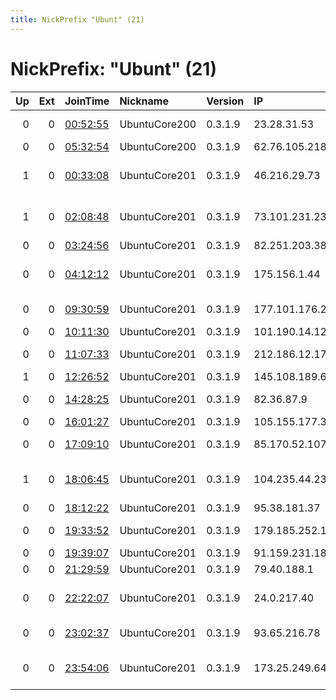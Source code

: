 ```yaml
---
title: NickPrefix "Ubunt" (21)
---
```


# NickPrefix: "Ubunt" (21)

|   Up |   Ext | JoinTime                                                                                   | Nickname      | Version   | IP              | AS                                       | CC   |   ORp |   Dirp | OS    | Contact   |   eFamMembers |
|-----:|------:|:-------------------------------------------------------------------------------------------|:--------------|:----------|:----------------|:-----------------------------------------|:-----|------:|-------:|:------|:----------|--------------:|
|    0 |     0 | [00:52:55](https://atlas.torproject.org/#details/F069E12EA9B2909AD7256DB210042CFB82120D57) | UbuntuCore200 | 0.3.1.9   | 23.28.31.53     | WideOpenWest Finance LLC                 | us   | 46848 |      0 | Linux | None      |             1 |
|    0 |     0 | [05:32:54](https://atlas.torproject.org/#details/E260373579D9F94CBB8018CF85BC4D022F0799A4) | UbuntuCore200 | 0.3.1.9   | 62.76.105.218   | Cybercom Ltd.                            | ru   | 38608 |      0 | Linux | None      |             1 |
|    1 |     0 | [00:33:08](https://atlas.torproject.org/#details/3CC4246D31639DBD3DF05B5E4ABDE8ABCA9B2477) | UbuntuCore201 | 0.3.1.9   | 46.216.29.73    | Mobile TeleSystems JLLC                  | by   | 42359 |      0 | Linux | None      |             1 |
|    1 |     0 | [02:08:48](https://atlas.torproject.org/#details/3CF67ABE13E7E67B6E729D823AEB82AA6766309E) | UbuntuCore201 | 0.3.1.9   | 73.101.231.230  | Comcast Cable Communications, LLC        | us   | 46275 |      0 | Linux | None      |             1 |
|    0 |     0 | [03:24:56](https://atlas.torproject.org/#details/27501EB476EBB1ECD1D9E62F8067FFC8A6A790F6) | UbuntuCore201 | 0.3.1.9   | 82.251.203.38   | Free SAS                                 | fr   | 44985 |      0 | Linux | None      |             1 |
|    0 |     0 | [04:12:12](https://atlas.torproject.org/#details/E62F9DB4C7D95F4165DE9B47281BD8BC47DC57BA) | UbuntuCore201 | 0.3.1.9   | 175.156.1.44    | MobileOne Ltd. Mobile/Internet Service P | sg   | 34757 |      0 | Linux | None      |             1 |
|    0 |     0 | [09:30:59](https://atlas.torproject.org/#details/D1BC3741D1511093BA018E077C55B3FB91731D87) | UbuntuCore201 | 0.3.1.9   | 177.101.176.218 | Mar Provedor de Internet Ltda            | br   | 45037 |      0 | Linux | None      |             1 |
|    0 |     0 | [10:11:30](https://atlas.torproject.org/#details/54697C1C7DFD9912DE3E822B9E5112655FA3A04F) | UbuntuCore201 | 0.3.1.9   | 101.190.14.126  | Telstra Pty Ltd                          | au   | 37991 |      0 | Linux | None      |             1 |
|    0 |     0 | [11:07:33](https://atlas.torproject.org/#details/49AEC66535ACB8D88A2EABDDFB7EF38A8D4A33BF) | UbuntuCore201 | 0.3.1.9   | 212.186.12.175  | Liberty Global Operations B.V.           | at   | 35287 |      0 | Linux | None      |             1 |
|    1 |     0 | [12:26:52](https://atlas.torproject.org/#details/017B84DEC8DA5162396EB42B149FF414E7DB4759) | UbuntuCore201 | 0.3.1.9   | 145.108.189.62  | SURFnet bv                               | nl   | 35477 |      0 | Linux | None      |             1 |
|    0 |     0 | [14:28:25](https://atlas.torproject.org/#details/360412FEC500804284674E7E1FB12C1D2AD9BFEB) | UbuntuCore201 | 0.3.1.9   | 82.36.87.9      | Virgin Media Limited                     | gb   | 35068 |      0 | Linux | None      |             1 |
|    0 |     0 | [16:01:27](https://atlas.torproject.org/#details/B4368157DEA40F78BEB88D6F3A1ED19A7C6B3E18) | UbuntuCore201 | 0.3.1.9   | 105.155.177.39  | MT-MPLS                                  | ma   | 35527 |      0 | Linux | None      |             1 |
|    0 |     0 | [17:09:10](https://atlas.torproject.org/#details/3BBC36F4B8FB863D2F38C6AF51BE5442F1CC2AC5) | UbuntuCore201 | 0.3.1.9   | 85.170.52.107   | NC Numericable S.A.                      | fr   | 36697 |      0 | Linux | None      |             1 |
|    1 |     0 | [18:06:45](https://atlas.torproject.org/#details/C03562AD33EC66C07D9F16EDBAE9208098AE90C9) | UbuntuCore201 | 0.3.1.9   | 104.235.44.238  | Frontier Communications of America, Inc. | us   | 36373 |      0 | Linux | None      |             1 |
|    0 |     0 | [18:12:22](https://atlas.torproject.org/#details/29F334E194137B8E3E5E962AB28DDCC7ED33F007) | UbuntuCore201 | 0.3.1.9   | 95.38.181.37    | Fanava Group                             | ir   | 41953 |      0 | Linux | None      |             1 |
|    0 |     0 | [19:33:52](https://atlas.torproject.org/#details/E58DA5EC4D406F652DD68EC4564C0011C859D906) | UbuntuCore201 | 0.3.1.9   | 179.185.252.140 | TELEFNICA BRASIL S.A                     | br   | 42893 |      0 | Linux | None      |             1 |
|    0 |     0 | [19:39:07](https://atlas.torproject.org/#details/F75A6D0CEBF159A3FF12E37B00E96B8BE7309FD9) | UbuntuCore201 | 0.3.1.9   | 91.159.231.182  | Elisa Oyj                                | fi   | 46085 |      0 | Linux | None      |             1 |
|    0 |     0 | [21:29:59](https://atlas.torproject.org/#details/1830B54191FB643089AD5590B67DCA049C17452F) | UbuntuCore201 | 0.3.1.9   | 79.40.188.1     | Telecom Italia                           | it   | 44725 |      0 | Linux | None      |             1 |
|    0 |     0 | [22:22:07](https://atlas.torproject.org/#details/3C31919338C8CEFAB1200E7D8C1DB4DB70428C8F) | UbuntuCore201 | 0.3.1.9   | 24.0.217.40     | Comcast Cable Communications, LLC        | us   | 40313 |      0 | Linux | None      |             1 |
|    0 |     0 | [23:02:37](https://atlas.torproject.org/#details/5EB00267D0F010BD377AA3332D4BAF0EB98C9A35) | UbuntuCore201 | 0.3.1.9   | 93.65.216.78    | Vodafone Italia S.p.A.                   | it   | 45731 |      0 | Linux | None      |             1 |
|    0 |     0 | [23:54:06](https://atlas.torproject.org/#details/0C2BB39E34A754D86151C8CB277E38AE7AC129C8) | UbuntuCore201 | 0.3.1.9   | 173.25.249.64   | Mediacom Communications Corp             | us   | 42529 |      0 | Linux | None      |             1 |
